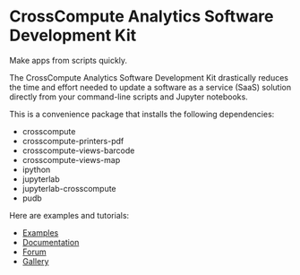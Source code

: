 # CrossCompute Analytics Software Development Kit

Make apps from scripts quickly.

The CrossCompute Analytics Software Development Kit drastically reduces the time and effort needed to update a software as a service (SaaS) solution directly from your command-line scripts and Jupyter notebooks.

This is a convenience package that installs the following dependencies:

- crosscompute
- crosscompute-printers-pdf
- crosscompute-views-barcode
- crosscompute-views-map
- ipython
- jupyterlab
- jupyterlab-crosscompute
- pudb

Here are examples and tutorials:

- [Examples](https://github.com/crosscompute/crosscompute-examples)
- [Documentation](https://docs.crosscompute.com)
- [Forum](https://forum.crosscompute.com)
- [Gallery](https://crosscompute.net)

